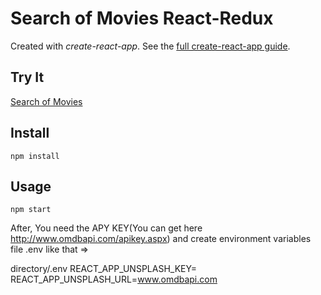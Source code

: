 # Search of Movies React-Redux


Created with *create-react-app*. See the [full create-react-app guide](https://github.com/facebookincubator/create-react-app/blob/master/packages/react-scripts/template/README.md).



Try It
---

[Search of Movies](https://github.com/hbonavota/All-Movies-React-Redux.git)



Install
---

`npm install`



Usage
---

`npm start` 

After, You need the APY KEY(You can get here http://www.omdbapi.com/apikey.aspx) and create environment variables file .env like that =>

directory/.env
REACT_APP_UNSPLASH_KEY=
REACT_APP_UNSPLASH_URL=www.omdbapi.com

